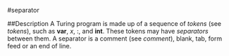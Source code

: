 
#separator

##Description
A Turing program is made up of a sequence of _tokens_ (see _tokens_), such as **var**, _x_, :, and **int**. These tokens may have _separators_ between them. A separator is a comment (see _comment_), blank, tab, form feed or an end of line.

